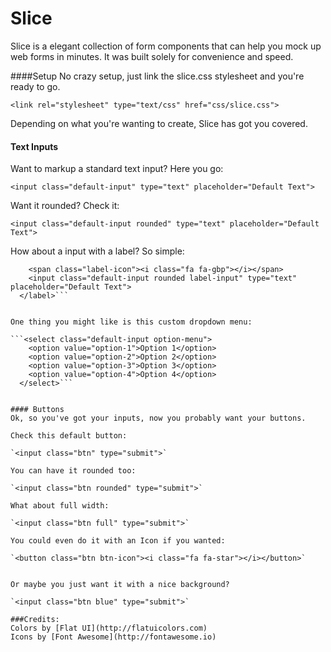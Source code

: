 Slice
=====

Slice is a elegant collection of form components that can help you mock up web forms 
in minutes. It was built solely for convenience and speed.

####Setup
No crazy setup, just link the slice.css stylesheet and you're ready to go.

`<link rel="stylesheet" type="text/css" href="css/slice.css">`

Depending on what you're wanting to create, Slice has got you covered. 

#### Text Inputs
Want to markup a standard text input? Here you go:

`<input class="default-input" type="text" placeholder="Default Text">`

Want it rounded? Check it:

`<input class="default-input rounded" type="text" placeholder="Default Text">`

How about a input with a label? So simple:

```<label>
    <span class="label-icon"><i class="fa fa-gbp"></i></span>
    <input class="default-input rounded label-input" type="text" placeholder="Default Text">
  </label>```
  
  
One thing you might like is this custom dropdown menu:

```<select class="default-input option-menu">
    <option value="option-1">Option 1</option>
    <option value="option-2">Option 2</option>
    <option value="option-3">Option 3</option>
    <option value="option-4">Option 4</option>
  </select>```
  
  
#### Buttons
Ok, so you've got your inputs, now you probably want your buttons.

Check this default button: 

`<input class="btn" type="submit">`

You can have it rounded too:

`<input class="btn rounded" type="submit">`

What about full width:

`<input class="btn full" type="submit">`

You could even do it with an Icon if you wanted:

`<button class="btn btn-icon"><i class="fa fa-star"></i></button>`


Or maybe you just want it with a nice background?

`<input class="btn blue" type="submit">`

###Credits:
Colors by [Flat UI](http://flatuicolors.com)
Icons by [Font Awesome](http://fontawesome.io)